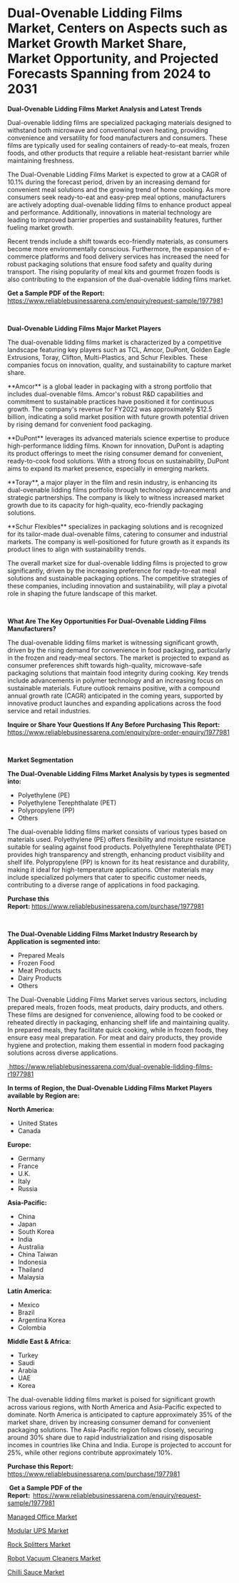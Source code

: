<p><h1>Dual-Ovenable Lidding Films Market, Centers on Aspects such as Market Growth Market Share, Market Opportunity, and Projected Forecasts Spanning from 2024 to 2031</h1></p><p><strong>Dual-Ovenable Lidding Films Market Analysis and Latest Trends</strong></p>
<p><p>Dual-ovenable lidding films are specialized packaging materials designed to withstand both microwave and conventional oven heating, providing convenience and versatility for food manufacturers and consumers. These films are typically used for sealing containers of ready-to-eat meals, frozen foods, and other products that require a reliable heat-resistant barrier while maintaining freshness.</p><p>The Dual-Ovenable Lidding Films Market is expected to grow at a CAGR of 10.1% during the forecast period, driven by an increasing demand for convenient meal solutions and the growing trend of home cooking. As more consumers seek ready-to-eat and easy-prep meal options, manufacturers are actively adopting dual-ovenable lidding films to enhance product appeal and performance. Additionally, innovations in material technology are leading to improved barrier properties and sustainability features, further fueling market growth.</p><p>Recent trends include a shift towards eco-friendly materials, as consumers become more environmentally conscious. Furthermore, the expansion of e-commerce platforms and food delivery services has increased the need for robust packaging solutions that ensure food safety and quality during transport. The rising popularity of meal kits and gourmet frozen foods is also contributing to the expansion of the dual-ovenable lidding films market.</p></p>
<p><strong>Get a Sample PDF of the Report:&nbsp;</strong> <a href="https://www.reliablebusinessarena.com/enquiry/request-sample/1977981?utm_campaign=1729&utm_medium=2&utm_source=Github&utm_content=ia&utm_term=30102024&utm_id=dual-ovenable-lidding-films">https://www.reliablebusinessarena.com/enquiry/request-sample/1977981</a></p>
<p>&nbsp;</p>
<p><strong>Dual-Ovenable Lidding Films Major Market Players</strong></p>
<p><p>The dual-ovenable lidding films market is characterized by a competitive landscape featuring key players such as TCL, Amcor, DuPont, Golden Eagle Extrusions, Toray, Clifton, Multi-Plastics, and Schur Flexibles. These companies focus on innovation, quality, and sustainability to capture market share.</p><p>**Amcor** is a global leader in packaging with a strong portfolio that includes dual-ovenable films. Amcor's robust R&D capabilities and commitment to sustainable practices have positioned it for continuous growth. The company's revenue for FY2022 was approximately $12.5 billion, indicating a solid market position with future growth potential driven by rising demand for convenient food packaging.</p><p>**DuPont** leverages its advanced materials science expertise to produce high-performance lidding films. Known for innovation, DuPont is adapting its product offerings to meet the rising consumer demand for convenient, ready-to-cook food solutions. With a strong focus on sustainability, DuPont aims to expand its market presence, especially in emerging markets.</p><p>**Toray**, a major player in the film and resin industry, is enhancing its dual-ovenable lidding films portfolio through technology advancements and strategic partnerships. The company is likely to witness increased market growth due to its capacity for high-quality, eco-friendly packaging solutions.</p><p>**Schur Flexibles** specializes in packaging solutions and is recognized for its tailor-made dual-ovenable films, catering to consumer and industrial markets. The company is well-positioned for future growth as it expands its product lines to align with sustainability trends.</p><p>The overall market size for dual-ovenable lidding films is projected to grow significantly, driven by the increasing preference for ready-to-eat meal solutions and sustainable packaging options. The competitive strategies of these companies, including innovation and sustainability, will play a pivotal role in shaping the future landscape of this market.</p></p>
<p>&nbsp;</p>
<p><strong>What Are The Key Opportunities For Dual-Ovenable Lidding Films Manufacturers?</strong></p>
<p><p>The dual-ovenable lidding films market is witnessing significant growth, driven by the rising demand for convenience in food packaging, particularly in the frozen and ready-meal sectors. The market is projected to expand as consumer preferences shift towards high-quality, microwave-safe packaging solutions that maintain food integrity during cooking. Key trends include advancements in polymer technology and an increasing focus on sustainable materials. Future outlook remains positive, with a compound annual growth rate (CAGR) anticipated in the coming years, supported by innovative product launches and expanding applications across the food service and retail industries.</p></p>
<p><strong>Inquire or Share Your Questions If Any Before Purchasing This Report:</strong> <a href="https://www.reliablebusinessarena.com/enquiry/pre-order-enquiry/1977981?utm_campaign=1729&utm_medium=2&utm_source=Github&utm_content=ia&utm_term=30102024&utm_id=dual-ovenable-lidding-films">https://www.reliablebusinessarena.com/enquiry/pre-order-enquiry/1977981</a></p>
<p>&nbsp;</p>
<p><strong>Market Segmentation</strong></p>
<p><strong>The Dual-Ovenable Lidding Films Market Analysis by types is segmented into:</strong></p>
<p><ul><li>Polyethylene (PE)</li><li>Polyethylene Terephthalate (PET)</li><li>Polypropylene (PP)</li><li>Others</li></ul></p>
<p><p>The dual-ovenable lidding films market consists of various types based on materials used. Polyethylene (PE) offers flexibility and moisture resistance suitable for sealing against food products. Polyethylene Terephthalate (PET) provides high transparency and strength, enhancing product visibility and shelf life. Polypropylene (PP) is known for its heat resistance and durability, making it ideal for high-temperature applications. Other materials may include specialized polymers that cater to specific customer needs, contributing to a diverse range of applications in food packaging.</p></p>
<p><strong>Purchase this Report:&nbsp;</strong><a href="https://www.reliablebusinessarena.com/purchase/1977981?utm_campaign=1729&utm_medium=2&utm_source=Github&utm_content=ia&utm_term=30102024&utm_id=dual-ovenable-lidding-films">https://www.reliablebusinessarena.com/purchase/1977981</a></p>
<p>&nbsp;</p>
<p><strong>The Dual-Ovenable Lidding Films Market Industry Research by Application is segmented into:</strong></p>
<p><ul><li>Prepared Meals</li><li>Frozen Food</li><li>Meat Products</li><li>Dairy Products</li><li>Others</li></ul></p>
<p><p>The Dual-Ovenable Lidding Films Market serves various sectors, including prepared meals, frozen foods, meat products, dairy products, and others. These films are designed for convenience, allowing food to be cooked or reheated directly in packaging, enhancing shelf life and maintaining quality. In prepared meals, they facilitate quick cooking, while in frozen foods, they ensure easy meal preparation. For meat and dairy products, they provide hygiene and protection, making them essential in modern food packaging solutions across diverse applications.</p></p>
<p><a href="https://www.reliablebusinessarena.com/dual-ovenable-lidding-films-r1977981?utm_campaign=1729&utm_medium=2&utm_source=Github&utm_content=ia&utm_term=30102024&utm_id=dual-ovenable-lidding-films">&nbsp;https://www.reliablebusinessarena.com/dual-ovenable-lidding-films-r1977981</a></p>
<p><strong>In terms of Region, the Dual-Ovenable Lidding Films Market Players available by Region are:</strong></p>
<p>
    <p> <strong> North America: </strong>
        <ul>
            <li>United States</li>
            <li>Canada</li>
        </ul>
        </p> 
    <p> <strong> Europe: </strong>
        <ul>
            <li>Germany</li>
            <li>France</li>
            <li>U.K.</li>
            <li>Italy</li>
            <li>Russia</li>
        </ul>
        </p> 
    <p> <strong> Asia-Pacific: </strong>
        <ul>
            <li>China</li>
            <li>Japan</li>
            <li>South Korea</li>
            <li>India</li>
            <li>Australia</li>
            <li>China Taiwan</li>
            <li>Indonesia</li>
            <li>Thailand</li>
            <li>Malaysia</li>
        </ul>
        </p> 
    <p> <strong> Latin America: </strong>
        <ul>
            <li>Mexico</li>
            <li>Brazil</li>
            <li>Argentina Korea</li>
            <li>Colombia</li>
        </ul>
        </p> 
    <p> <strong> Middle East & Africa: </strong>
        <ul>
            <li>Turkey</li>
            <li>Saudi</li>
            <li>Arabia</li>
            <li>UAE</li>
            <li>Korea</li>
        </ul>
    </p>
    </p>
<p><p>The dual-ovenable lidding films market is poised for significant growth across various regions, with North America and Asia-Pacific expected to dominate. North America is anticipated to capture approximately 35% of the market share, driven by increasing consumer demand for convenient packaging solutions. The Asia-Pacific region follows closely, securing around 30% share due to rapid industrialization and rising disposable incomes in countries like China and India. Europe is projected to account for 25%, while other regions contribute approximately 10%.</p></p>
<p><strong>Purchase this Report: </strong><a href="https://www.reliablebusinessarena.com/purchase/1977981?utm_campaign=1729&utm_medium=2&utm_source=Github&utm_content=ia&utm_term=30102024&utm_id=dual-ovenable-lidding-films">https://www.reliablebusinessarena.com/purchase/1977981</a></p>
<p>&nbsp;<strong>Get a Sample PDF of the Report:&nbsp;&nbsp;</strong><a href="https://www.reliablebusinessarena.com/enquiry/request-sample/1977981?utm_campaign=1729&utm_medium=2&utm_source=Github&utm_content=ia&utm_term=30102024&utm_id=dual-ovenable-lidding-films">https://www.reliablebusinessarena.com/enquiry/request-sample/1977981</a></p>
<p><strong></strong></p>
<p><p><a href="https://www.linkedin.com/pulse/navigating-global-managed-office-market-landscape-trends-usvsf?utm_campaign=1729&utm_medium=2&utm_source=Github&utm_content=ia&utm_term=30102024&utm_id=dual-ovenable-lidding-films">Managed Office Market</a></p><p><a href="https://www.linkedin.com/pulse/modular-ups-revenue-growth-report-2024-2031-coustmer-pivot-avfqe?utm_campaign=1729&utm_medium=2&utm_source=Github&utm_content=ia&utm_term=30102024&utm_id=dual-ovenable-lidding-films">Modular UPS Market</a></p><p><a href="https://www.linkedin.com/pulse/rock-splitters-market-navigating-challenges-unlocking-potential-tfd9f?utm_campaign=1729&utm_medium=2&utm_source=Github&utm_content=ia&utm_term=30102024&utm_id=dual-ovenable-lidding-films">Rock Splitters Market</a></p><p><a href="https://www.linkedin.com/pulse/robot-vacuum-cleaners-market-opportunities-emerging-global-trends-grfyf?utm_campaign=1729&utm_medium=2&utm_source=Github&utm_content=ia&utm_term=30102024&utm_id=dual-ovenable-lidding-films">Robot Vacuum Cleaners Market</a></p><p><a href="https://www.linkedin.com/pulse/navigating-global-chilli-sauce-market-from-trends-strategy-rqmze?utm_campaign=1729&utm_medium=2&utm_source=Github&utm_content=ia&utm_term=30102024&utm_id=dual-ovenable-lidding-films">Chilli Sauce Market</a></p></p>
